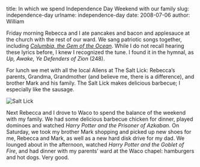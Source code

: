 title: In which we spend Independence Day Weekend with our family
slug: independence-day
urlname: independence-day
date: 2008-07-06
author: William

Friday morning Rebecca and I ate pancakes and bacon and applesauce at the church
with the rest of our ward. We sang patriotic songs together, including
[*Columbia, the Gem of the Ocean*][a]. While I do not recall hearing these
lyrics before, I knew I recognized the tune. I found it in the hymnal, as *Up,
Awake, Ye Defenders of Zion* (248).

For lunch we met with all the local Allens at The Salt Lick: Rebecca&#x02bc;s
parents, Grandma, Grandmother (and believe me, there is a difference), and
brother Mark and his family. The Salt Lick makes delicious barbecue; I
especially like the sausage.

<img src="{static}/images/2008-07-04-salt-lick.jpg" alt="Salt Lick" class="img-fluid" />

Next Rebecca and I drove to Waco to spend the balance of the weekend with my
family. We had some delicious barbecue chicken for dinner, played dominoes and
watched *Harry Potter and the Prisoner of Azkaban*. On Saturday, we took my
brother Mark shopping and picked up new shoes for me, Rebecca and Mark, as well
as a new hard disk drive for my dad. We lounged about in the afternoon, watched
*Harry Potter and the Goblet of Fire*, and had dinner with my parents&#x02bc;
ward at the Waco chapel: hamburgers and hot dogs. Very good.

[a]: https://en.wikipedia.org/wiki/Columbia,_the_Gem_of_the_Ocean
